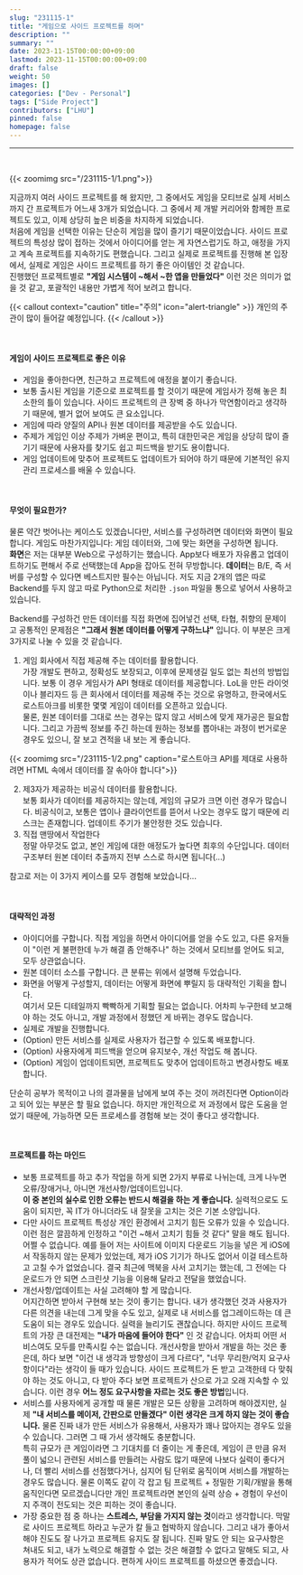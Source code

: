 ```yaml
---
slug: "231115-1"
title: "게임으로 사이드 프로젝트를 하며"
description: ""
summary: ""
date: 2023-11-15T00:00:00+09:00
lastmod: 2023-11-15T00:00:00+09:00
draft: false
weight: 50
images: []
categories: ["Dev - Personal"]
tags: ["Side Project"]
contributors: ["LHU"]
pinned: false
homepage: false
---
```


---

<br>

{{< zoomimg src="/231115-1/1.png">}}

지금까지 여러 사이드 프로젝트를 해 왔지만, 그 중에서도 게임을 모티브로 실제 서비스까지 간 프로젝트가 어느새 3개가 되었습니다. 그 중에서 제 개발 커리어와 함께한 프로젝트도 있고, 이제 상당히 높은 비중을 차지하게 되었습니다.  
처음에 게임을 선택한 이유는 단순히 게임을 많이 즐기기 때문이었습니다. 사이드 프로젝트의 특성상 많이 접하는 것에서 아이디어를 얻는 게 자연스럽기도 하고, 애정을 가지고 계속 프로젝트를 지속하기도 편했습니다. 그리고 실제로 프로젝트를 진행해 본 입장에서, 실제로 게임은 사이드 프로젝트를 하기 좋은 아이템인 것 같습니다.  
진행했던 프로젝트별로 **"게임 시스템이 ~해서 ~한 앱을 만들었다"** 이런 것은 의미가 없을 것 같고, 포괄적인 내용만 가볍게 적어 보려고 합니다.

{{< callout context="caution" title="주의" icon="alert-triangle" >}}
개인의 주관이 많이 들어갈 예정입니다.
{{< /callout >}}

<br>

#### 게임이 사이드 프로젝트로 좋은 이유

- 게임을 좋아한다면, 친근하고 프로젝트에 애정을 붙이기 좋습니다.
- 보통 출시된 게임을 기준으로 프로젝트를 할 것이기 때문에 게임사가 정해 놓은 최소한의 틀이 있습니다. 사이드 프로젝트의 큰 장벽 중 하나가 막연함이라고 생각하기 때문에, 별거 없어 보여도 큰 요소입니다.
- 게임에 따라 양질의 API나 원본 데이터를 제공받을 수도 있습니다.
- 주제가 게임인 이상 주제가 가벼운 편이고, 특히 대한민국은 게임을 상당히 많이 즐기기 때문에 사용자를 찾기도 쉽고 피드백을 받기도 용이합니다.
- 게임 업데이트에 맞추어 프로젝트도 업데이트가 되어야 하기 때문에 기본적인 유지관리 프로세스를 배울 수 있습니다.

<br>

#### 무엇이 필요한가?

물론 약간 벗어나는 케이스도 있겠습니다만, 서비스를 구성하려면 데이터와 화면이 필요합니다. 게임도 마찬가지입니다: 게임 데이터와, 그에 맞는 화면을 구성하면 됩니다.  
**화면**은 저는 대부분 Web으로 구성하기는 했습니다. App보다 배포가 자유롭고 업데이트하기도 편해서 주로 선택했는데 App을 잡아도 전혀 무방합니다. **데이터**는 B/E, 즉 서버를 구성할 수 있다면 베스트지만 필수는 아닙니다. 저도 지금 2개의 앱은 따로 Backend를 두지 않고 따로 Python으로 처리한 `.json` 파일을 통으로 넣어서 사용하고 있습니다.

Backend를 구성하건 만든 데이터를 직접 화면에 집어넣건 선택, 타협, 취향의 문제이고 공통적인 문제점은 **"그래서 원본 데이터를 어떻게 구하느냐"** 입니다. 이 부분은 크게 3가지로 나눌 수 있을 것 같습니다.

1. 게임 회사에서 직접 제공해 주는 데이터를 활용합니다.  
   가장 개발도 편하고, 정확성도 보장되고, 이후에 문제생길 일도 없는 최선의 방법입니다. 보통 이 경우 게임사가 API 형태로 데이터를 제공합니다. LoL을 만든 라이엇이나 블리자드 등 큰 회사에서 데이터를 제공해 주는 것으로 유명하고, 한국에서도 로스트아크를 비롯한 몇몇 게임이 데이터를 오픈하고 있습니다.  
   물론, 원본 데이터를 그대로 쓰는 경우는 많지 않고 서비스에 맞게 재가공은 필요합니다. 그리고 가끔씩 정보를 주긴 하는데 원하는 정보를 뽑아내는 과정이 번거로운 경우도 있으니, 잘 보고 견적을 내 보는 게 좋습니다.

{{< zoomimg src="/231115-1/2.png" caption="로스트아크 API를 제대로 사용하려면 HTML 속에서 데이터를 잘 솎아야 합니다">}}

2. 제3자가 제공하는 비공식 데이터를 활용합니다.  
   보통 회사가 데이터를 제공하지는 않는데, 게임의 규모가 크면 이런 경우가 많습니다. 비공식이고, 보통은 앱이나 클라이언트를 뜯어서 나오는 경우도 많기 때문에 리스크는 존재합니다. 업데이트 주기가 불안정한 것도 있습니다.
3. 직접 맨땅에서 작업한다  
   정말 아무것도 없고, 본인 게임에 대한 애정도가 높다면 최후의 수단입니다. 데이터 구조부터 원본 데이터 추출까지 전부 스스로 하시면 됩니다(...)

참고로 저는 이 3가지 케이스를 모두 경험해 보았습니다...

<br>

#### 대략적인 과정

- 아이디어를 구합니다. 직접 게임을 하면서 아이디어를 얻을 수도 있고, 다른 유저들이 "이런 게 불편한데 누가 해결 좀 안해주나" 하는 것에서 모티브를 얻어도 되고, 모두 상관없습니다.
- 원본 데이터 소스를 구합니다. 큰 분류는 위에서 설명해 두었습니다.
- 화면을 어떻게 구성할지, 데이터는 어떻게 화면에 뿌릴지 등 대략적인 기획을 합니다.  
  여기서 모든 디테일까지 빡빡하게 기획할 필요는 없습니다. 어차피 누구한테 보고해야 하는 것도 아니고, 개발 과정에서 정했던 게 바뀌는 경우도 많습니다.
- 실제로 개발을 진행합니다.
- (Option) 만든 서비스를 실제로 사용자가 접근할 수 있도록 배포합니다.
- (Option) 사용자에게 피드백을 얻으며 유지보수, 개선 작업도 해 봅니다.
- (Option) 게임이 업데이트되면, 프로젝트도 맞추어 업데이트하고 변경사항도 배포합니다.

단순히 공부가 목적이고 나의 결과물을 남에게 보여 주는 것이 꺼려진다면 Option이라고 되어 있는 부분은 할 필요 없습니다. 하지만 개인적으로 저 과정에서 많은 도움을 얻었기 때문에, 가능하면 모든 프로세스를 경험해 보는 것이 좋다고 생각합니다.

<br>

#### 프로젝트를 하는 마인드

- 보통 프로젝트를 하고 추가 작업을 하게 되면 2가지 부류로 나뉘는데, 크게 나누면 오류/장애거나, 아니면 개선사항/업데이트입니다.  
  **이 중 본인의 실수로 인한 오류는 반드시 해결을 하는 게 좋습니다.** 실력적으로도 도움이 되지만, 꼭 IT가 아니더라도 내 잘못을 고치는 것은 기본 소양입니다.
- 다만 사이드 프로젝트 특성상 개인 환경에서 고치기 힘든 오류가 있을 수 있습니다.  
  이런 점은 깔끔하게 인정하고 "이건 ~해서 고치기 힘들 것 같다" 말을 해도 됩니다. 어쩔 수 없습니다.
  예를 들어 저는 사이트에 이미지 다운로드 기능을 넣은 게 iOS에서 작동하지 않는 문제가 있었는데, 제가 iOS 기기가 하나도 없어서 이걸 테스트하고 고칠 수가 없었습니다. 결국 최근에 맥북을 사서 고치기는 했는데, 그 전에는 다운로드가 안 되면 스크린샷 기능을 이용해 달라고 전달을 했었습니다.
- 개선사항/업데이트는 사실 고려해야 할 게 많습니다.  
  어지간하면 받아서 구현해 보는 것이 좋기는 합니다. 내가 생각했던 것과 사용자가 다른 의견을 내는데 그게 맞을 수도 있고, 실제로 내 서비스를 업그레이드하는 데 큰 도움이 되는 경우도 있습니다. 실력을 늘리기도 괜찮습니다. 하지만 사이드 프로젝트의 가장 큰 대전제는 **"내가 마음에 들어야 한다"** 인 것 같습니다. 어차피 어떤 서비스여도 모두를 만족시킬 수는 없습니다. 개선사항을 받아서 개발을 하는 것은 좋은데, 하다 보면 "이건 내 생각과 방향성이 크게 다르다", "너무 무리한/억지 요구사항이다"라는 생각이 들 때가 있습니다. 사이드 프로젝트가 돈 받고 고객한테 다 맞춰야 하는 것도 아니고, 다 받아 주다 보면 프로젝트가 산으로 가고 오래 지속할 수 있습니다. 이런 경우 **어느 정도 요구사항을 자르는 것도 좋은 방법**입니다.
- 서비스를 사용자에게 공개할 때 물론 개발은 모든 상황을 고려하며 해야겠지만, 실제 **"내 서비스를 메이저, 간판으로 만들겠다" 이런 생각은 크게 하지 않는 것이 좋습니다.** 물론 진짜 내가 만든 서비스가 유용해서, 사용자가 꽤나 많아지는 경우도 있을 수 있습니다. 그러면 그 때 가서 생각해도 충분합니다.  
  특히 규모가 큰 게임이라면 그 기대치를 더 줄이는 게 좋은데, 게임이 큰 만큼 유저풀이 넓으니 관련된 서비스를 만들려는 사람도 많기 때문에 나보다 실력이 좋다거나, 더 빨리 서비스를 선점했다거나, 심지어 팀 단위로 움직이며 서비스를 개발하는 경우도 많습니다. 물론 이쪽도 같이 각 잡고 팀 프로젝트 + 정밀한 기획/개발을 통해 움직인다면 모르겠습니다만 개인 프로젝트라면 본인의 실력 상승 + 경험이 우선이지 주객이 전도되는 것은 피하는 것이 좋습니다.
- 가장 중요한 점 중 하나는 **스트레스, 부담을 가지지 않는 것**이라고 생각합니다. 막말로 사이드 프로젝트 하라고 누군가 칼 들고 협박하지 않습니다. 그리고 내가 좋아서 해야 진도도 잘 나가고 프로젝트 유지도 잘 됩니다. 진짜 말도 안 되는 요구사항은 쳐내도 되고, 내가 노력으로 해결할 수 없는 것은 해결할 수 없다고 말해도 되고, 사용자가 적어도 상관 없습니다. 편하게 사이드 프로젝트를 하셨으면 좋겠습니다.
